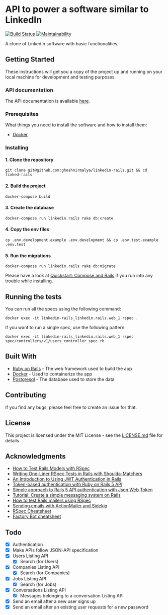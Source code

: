 # API to power a software similar to LinkedIn

[![Build Status](https://travis-ci.org/ghoshnirmalya/linkedin-rails.svg?branch=master)](https://travis-ci.org/ghoshnirmalya/linkedin-rails)
[![Maintainability](https://api.codeclimate.com/v1/badges/44ac5eaed20a31c9b97c/maintainability)](https://codeclimate.com/github/ghoshnirmalya/linkedin-rails/maintainability)

A clone of LinkedIn software with basic functionalities.

## Getting Started

These instructions will get you a copy of the project up and running on your local machine for development and testing purposes.

### API documentation

The API documentation is available [here](https://documenter.getpostman.com/view/325212/RWMFtU4c#rate-limit).

### Prerequisites

What things you need to install the software and how to install them:

- [Docker](https://docs.docker.com/)

### Installing

#### 1. Clone the repository

```
git clone git@github.com:ghoshnirmalya/linkedin-rails.git && cd linked-rails
```

#### 2. Build the project

```
docker-compose build
```

#### 3. Create the database

```
docker-compose run linkedin.rails rake db:create
```

#### 4. Copy the env files

```
cp .env.development.example .env.development && cp .env.test.example .env.test
```

#### 5. Run the migrations

```
docker-compose run linkedin.rails rake db:migrate
```

Please have a look at [Quickstart: Compose and Rails](https://docs.docker.com/compose/rails/) if you run into any trouble while installing.

## Running the tests

You can run all the specs using the following command:

```
docker exec -it linkedin-rails_linkedin.rails.web_1 rspec .
```

If you want to run a single spec, use the following pattern:

```
docker exec -it linkedin-rails_linkedin.rails.web_1 rspec spec/controllers/v1/users_controller_spec.rb
```

## Built With

- [Ruby on Rails](https://rubyonrails.org/) - The web framework used to build the app
- [Docker](https://www.docker.com/) - Used to containerize the app
- [Postgresql](https://www.postgresql.org/) - The database used to store the data

## Contributing

If you find any bugs, please feel free to create an issue for that.

## License

This project is licensed under the MIT License - see the [LICENSE.md](LICENSE.md) file for details

## Acknowledgments

- [How to Test Rails Models with RSpec](https://semaphoreci.com/community/tutorials/how-to-test-rails-models-with-rspec)
- [Writing One-Liner RSpec Tests in Rails with Shoulda-Matchers](https://semaphoreci.com/community/tutorials/writing-one-liner-rspec-tests-in-rails-with-shoulda-matchers)
- [An Introduction to Using JWT Authentication in Rails](https://www.sitepoint.com/introduction-to-using-jwt-in-rails/)
- [Token-based authentication with Ruby on Rails 5 API](https://www.pluralsight.com/guides/token-based-authentication-with-ruby-on-rails-5-api)
- [Simple approach to Rails 5 API authentication with Json Web Token](https://www.codementor.io/omedale/simple-approach-to-rails-5-api-authentication-with-json-web-token-cpqbgrdo6)
- [Tutorial: Create a simple messaging system on Rails](https://medium.com/@danamulder/tutorial-create-a-simple-messaging-system-on-rails-d9b94b0fbca1)
- [How to test Rails mailers using RSpec](https://www.lucascaton.com.br/2010/10/25/how-to-test-mailers-in-rails-with-rspec/)
- [Sending emails with ActionMailer and Sidekiq](https://gist.github.com/maxivak/690e6c353f65a86a4af9)
- [RSpec Cheatsheet](https://gist.github.com/eliotsykes/5b71277b0813fbc0df56)
- [Factory Bot cheatsheet](https://devhints.io/factory_bot)

## Todo

- [x] Authentication
- [x] Make APIs follow JSON-API specification
- [x] Users Listing API
  - [x] Search (for Users)
- [x] Companies Listing API
  - [x] Search (for Companies)
- [x] Jobs Listing API
  - [x] Search (for Jobs)
- [x] Conversations Listing API
  - [x] Messages belonging to a conversation Listing API
- [x] Send an email after a new user signs up
- [x] Send an email after an existing user requests for a new password

